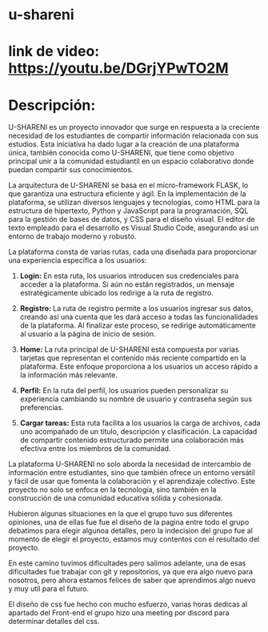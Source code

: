 # u-shareni
# link de video: https://youtu.be/DGrjYPwTO2M

# Descripción:
U-SHARENI es un proyecto innovador que surge en respuesta a la creciente necesidad de los estudiantes de compartir información relacionada con sus estudios. Esta iniciativa ha dado lugar a la creación de una plataforma única, también conocida como U-SHARENI, que tiene como objetivo principal unir a la comunidad estudiantil en un espacio colaborativo donde puedan compartir sus conocimientos.

La arquitectura de U-SHARENI se basa en el micro-framework FLASK, lo que garantiza una estructura eficiente y ágil. En la implementación de la plataforma, se utilizan diversos lenguajes y tecnologías, como HTML para la estructura de hipertexto, Python y JavaScript para la programación, SQL para la gestión de bases de datos, y CSS para el diseño visual. El editor de texto empleado para el desarrollo es Visual Studio Code, asegurando así un entorno de trabajo moderno y robusto.

La plataforma consta de varias rutas, cada una diseñada para proporcionar una experiencia específica a los usuarios:

1. **Login:** En esta ruta, los usuarios introducen sus credenciales para acceder a la plataforma. Si aún no están registrados, un mensaje estratégicamente ubicado los redirige a la ruta de registro.

2. **Registro:** La ruta de registro permite a los usuarios ingresar sus datos, creando así una cuenta que les dará acceso a todas las funcionalidades de la plataforma. Al finalizar este proceso, se redirige automáticamente al usuario a la página de inicio de sesión.

3. **Home:** La ruta principal de U-SHARENI está compuesta por varias tarjetas que representan el contenido más reciente compartido en la plataforma. Este enfoque proporciona a los usuarios un acceso rápido a la información más relevante.

4. **Perfil:** En la ruta del perfil, los usuarios pueden personalizar su experiencia cambiando su nombre de usuario y contraseña según sus preferencias.

5. **Cargar tareas:** Esta ruta facilita a los usuarios la carga de archivos, cada uno acompañado de un título, descripción y clasificación. La capacidad de compartir contenido estructurado permite una colaboración más efectiva entre los miembros de la comunidad.

La plataforma U-SHARENI no solo aborda la necesidad de intercambio de información entre estudiantes, sino que también ofrece un entorno versátil y fácil de usar que fomenta la colaboración y el aprendizaje colectivo. Este proyecto no solo se enfoca en la tecnología, sino también en la construcción de una comunidad educativa sólida y cohesionada.

Hubieron algunas situaciones en la que el grupo tuvo sus diferentes opiniones, una de ellas fue fue el diseño de la pagina entre todo el grupo debatimos para elegir algunoa detalles, pero la indecision del grupo fue al momento de elegir el proyecto, estamos muy contentos con el resultado del proyecto.

En este camino tuvimos dificultades pero salimos adelante, una de esas dificultades fue trabajar con git y repositorios, ya que era algo nuevo para nosotros, pero ahora estamos felices de saber que aprendimos algo nuevo y muy util para el futuro.

El diseño de css fue hecho con mucho esfuerzo, varias horas dedicas al apartado del Front-end el grupo hizo una meeting por discord para determinar detalles del css.


